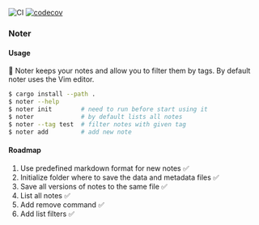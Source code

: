 ![CI](https://github.com/ant1k9/noter/workflows/tests/badge.svg)
[![codecov](https://codecov.io/gh/ant1k9/noter/branch/main/graph/badge.svg)](https://codecov.io/gh/ant1k9/noter)

### Noter

#### Usage

📝 Noter keeps your notes and allow you to filter them by tags. By default noter uses the Vim editor.

```bash
$ cargo install --path .
$ noter --help
$ noter init        # need to run before start using it
$ noter             # by default lists all notes
$ noter --tag test  # filter notes with given tag
$ noter add         # add new note
```

#### Roadmap

1. Use predefined markdown format for new notes ✅
2. Initialize folder where to save the data and metadata files ✅
3. Save all versions of notes to the same file ✅
4. List all notes ✅
5. Add remove command ✅
6. Add list filters ✅
